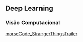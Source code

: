 ## Deep Learning

### Visão Computacional

[morseCode_StrangerThingsTrailer](https://github.com/juniorverli/deeplearning/tree/main/morseCode_StrangerThingsTrailer)
